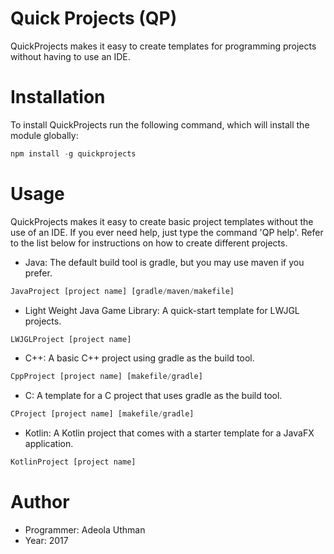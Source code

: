 # Quick Projects (QP)

QuickProjects makes it easy to create templates for programming projects without having to use an IDE.

# Installation

To install QuickProjects run the following command, which will install the module globally:
```javascript
npm install -g quickprojects
```

# Usage

QuickProjects makes it easy to create basic project templates without the use of an IDE. If you ever need help, just type the command 'QP help'. Refer to the list below for instructions on how to create different projects.

- Java: The default build tool is gradle, but you may use maven if you prefer.
```javascript
JavaProject [project name] [gradle/maven/makefile]
```
- Light Weight Java Game Library: A quick-start template for LWJGL projects.
```javascript
LWJGLProject [project name]
```
- C++: A basic C++ project using gradle as the build tool.
```javascript
CppProject [project name] [makefile/gradle]
```
- C: A template for a C project that uses gradle as the build tool.
```javascript
CProject [project name] [makefile/gradle]
```
- Kotlin: A Kotlin project that comes with a starter template for a JavaFX application.
```javascript
KotlinProject [project name]
```


# Author
- Programmer: Adeola Uthman
- Year: 2017